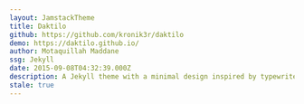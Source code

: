 ```yaml
---
layout: JamstackTheme
title: Daktilo
github: https://github.com/kronik3r/daktilo
demo: https://daktilo.github.io/
author: Motaquillah Maddane
ssg: Jekyll
date: 2015-09-08T04:32:39.000Z
description: A Jekyll theme with a minimal design inspired by typewriters.
stale: true
---
```

